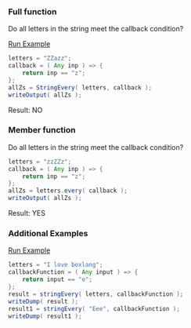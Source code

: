 ### Full function

Do all letters in the string meet the callback condition?

<a href="https://try.boxlang.io/?code=eJzLSS0pSS0qVrBVUIqKSqyqUrLmSk7MyUlKTM4GimkoOOZVKmTmFShoKtjaKVRzcRallpQW5YGFbIF6QOprrbmAOqJAZgSXFGXmpbuWpRZVaijkQIzWUYAbqGnNVV6UWZLqX1pSUFqioQDRBhQFABXtKps%3D" target="_blank">Run Example</a>

```java
letters = "ZZazz";
callback = ( Any inp ) => {
	return inp == "z";
};
allZs = StringEvery( letters, callback );
writeOutput( allZs );

```

Result: NO

### Member function

Do all letters in the string meet the callback condition?


```java
letters = "zzZZz";
callback = ( Any inp ) => {
	return inp == "z";
};
allZs = letters.every( callback );
writeOutput( allZs );

```

Result: YES

### Additional Examples

<a href="https://try.boxlang.io/?code=eJyNjsEKwjAQRM%2FmK4acWvDSc4ggWMHPqGGR4JqW7aZSxH83xXrRi9fHzJthUiUZ4WFP4H4icA5E1pnQMZ%2B7cD3mFDT2qUQq7NOMmIasqOF3eJiNkGZJK%2FRFs3SfzgiNmQvBqBLTpZ1I5gr8ntvix147c5eodMi3ocLarj%2Be5ltk23LyT02z0BdpcE29" target="_blank">Run Example</a>

```java
letters = "I love boxlang";
callbackFunction = ( Any input ) => {
	return input == "e";
};
result = stringEvery( letters, callbackFunction );
writeDump( result );
result1 = stringEvery( "Eee", callbackFunction );
writeDump( result1 );

```


